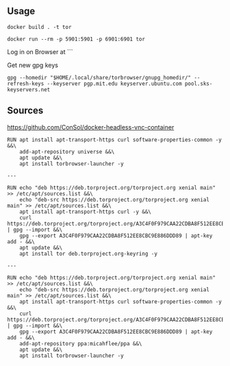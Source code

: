 ## Usage

`docker build . -t tor`

`docker run --rm -p 5901:5901 -p 6901:6901 tor`

Log in on Browser at ```

Get new gpg keys

`gpg --homedir "$HOME/.local/share/torbrowser/gnupg_homedir/" --refresh-keys --keyserver pgp.mit.edu keyserver.ubuntu.com pool.sks-keyservers.net`


## Sources 


https://github.com/ConSol/docker-headless-vnc-container 




```
RUN apt install apt-transport-https curl software-properties-common -y &&\
    add-apt-repository universe &&\
    apt update &&\
    apt install torbrowser-launcher -y 

---

RUN echo "deb https://deb.torproject.org/torproject.org xenial main" >> /etc/apt/sources.list &&\
    echo "deb-src https://deb.torproject.org/torproject.org xenial main" >> /etc/apt/sources.list &&\
    apt install apt-transport-https curl -y &&\
    curl https://deb.torproject.org/torproject.org/A3C4F0F979CAA22CDBA8F512EE8CBC9E886DDD89.asc | gpg --import &&\
    gpg --export A3C4F0F979CAA22CDBA8F512EE8CBC9E886DDD89 | apt-key add - &&\
    apt update &&\
    apt install tor deb.torproject.org-keyring -y 

---

RUN echo "deb https://deb.torproject.org/torproject.org xenial main" >> /etc/apt/sources.list &&\
    echo "deb-src https://deb.torproject.org/torproject.org xenial main" >> /etc/apt/sources.list &&\
    apt install apt-transport-https curl software-properties-common -y &&\
    curl https://deb.torproject.org/torproject.org/A3C4F0F979CAA22CDBA8F512EE8CBC9E886DDD89.asc | gpg --import &&\
    gpg --export A3C4F0F979CAA22CDBA8F512EE8CBC9E886DDD89 | apt-key add - &&\
    add-apt-repository ppa:micahflee/ppa &&\
    apt update &&\
    apt install torbrowser-launcher -y 
```